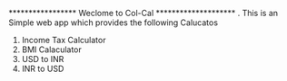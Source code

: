 ***************** Weclome to Col-Cal ********************
. This is an Simple web app which provides the following Calucatos
 1. Income Tax Calculator
 2. BMI Calaculator
 3. USD to INR 
 4. INR to USD 
